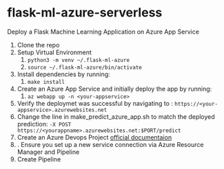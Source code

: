 # flask-ml-azure-serverless
Deploy a Flask Machine Learning Application on Azure App Service

1. Clone the repo
2. Setup Virtual Environment
   1. ``` python3 -m venv ~/.flask-ml-azure ```
   2. ```source ~/.flask-ml-azure/bin/activate ```
3. Install dependencies by running:
   1. ``` make install ```
4. Create an Azure App Service and initially deploy the app by running:
   1. ```az webapp up -n <your-appservice>```
5. Verify the deploymet was successful by navigating to :  ```https://<your-appservice>.azurewebsites.net``` 
6. Change the line in make_predict_azure_app.sh to match the deployed prediction: ```-X POST https://<yourappname>.azurewebsites.net:$PORT/predict``` 
7. Create an Azure Devops Project [official documentaion](https://docs.microsoft.com/en-us/azure/devops/pipelines/ecosystems/python-webapp?view=azure-devops)
8. . Ensure you set up a new service connection via Azure Resource Manager and Pipeline
9. Create Pipeline
